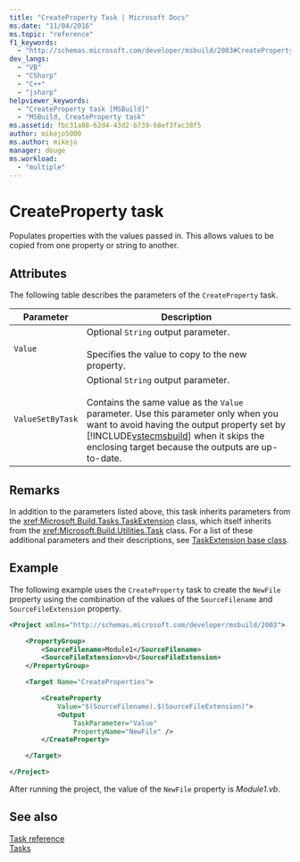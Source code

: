 ```yaml
---
title: "CreateProperty Task | Microsoft Docs"
ms.date: "11/04/2016"
ms.topic: "reference"
f1_keywords: 
  - "http://schemas.microsoft.com/developer/msbuild/2003#CreateProperty"
dev_langs: 
  - "VB"
  - "CSharp"
  - "C++"
  - "jsharp"
helpviewer_keywords: 
  - "CreateProperty task [MSBuild]"
  - "MSBuild, CreateProperty task"
ms.assetid: fbc31a88-62d4-43d2-b739-68ef3fac38f5
author: mikejo5000
ms.author: mikejo
manager: douge
ms.workload: 
  - "multiple"
---
```

# CreateProperty task
Populates properties with the values passed in. This allows values to be copied from one property or string to another.  

## Attributes  
 The following table describes the parameters of the `CreateProperty` task.  


| Parameter | Description |
|------------------| - |
| `Value` | Optional `String` output parameter.<br /><br /> Specifies the value to copy to the new property. |
| `ValueSetByTask` | Optional `String` output parameter.<br /><br /> Contains the same value as the `Value` parameter. Use this parameter only when you want to avoid having the output property set by [!INCLUDE[vstecmsbuild](../extensibility/internals/includes/vstecmsbuild_md.md)] when it skips the enclosing target because the outputs are up-to-date. |

## Remarks  
 In addition to the parameters listed above, this task inherits parameters from the <xref:Microsoft.Build.Tasks.TaskExtension> class, which itself inherits from the <xref:Microsoft.Build.Utilities.Task> class. For a list of these additional parameters and their descriptions, see [TaskExtension base class](../msbuild/taskextension-base-class.md).  

## Example  
 The following example uses the `CreateProperty` task to create the `NewFile` property using the combination of the values of the `SourceFilename` and `SourceFileExtension` property.  

```xml  
<Project xmlns="http://schemas.microsoft.com/developer/msbuild/2003">  

    <PropertyGroup>  
        <SourceFilename>Module1</SourceFilename>  
        <SourceFileExtension>vb</SourceFileExtension>  
    </PropertyGroup>  

    <Target Name="CreateProperties">  

        <CreateProperty  
            Value="$(SourceFilename).$(SourceFileExtension)">  
            <Output  
                TaskParameter="Value"  
                PropertyName="NewFile" />  
        </CreateProperty>  

    </Target>  

</Project>  
```  

 After running the project, the value of the `NewFile` property is *Module1.vb*.  

## See also  
 [Task reference](../msbuild/msbuild-task-reference.md)   
 [Tasks](../msbuild/msbuild-tasks.md)